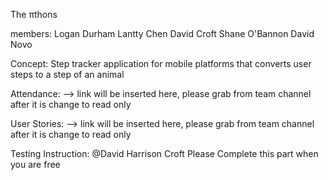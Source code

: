The πthons

members:
    Logan Durham 
    Lantty Chen
    David Croft
    Shane O'Bannon
    David Novo

Concept:
    Step tracker application for mobile platforms that converts user steps to a step of an animal 

Attendance:
--> link will be inserted here, please grab from team channel after it is change to read only

User Stories:
--> link will be inserted here, please grab from team channel after it is change to read only

Testing Instruction:
@David Harrison Croft
Please Complete this part when you are free


